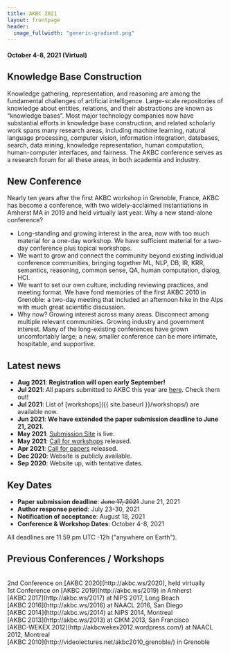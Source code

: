 ```yaml
---
title: AKBC 2021
layout: frontpage
header:
  image_fullwidth: "generic-gradient.png"
---
```


#### October 4-8, 2021 (Virtual)

## Knowledge Base Construction

Knowledge gathering, representation, and reasoning are among the fundamental challenges of artificial intelligence. Large-scale repositories of knowledge about entities, relations, and their abstractions are known as “knowledge bases”. Most major technology companies now have substantial efforts in knowledge base construction, and related scholarly work spans many research areas, including machine learning, natural language processing, computer vision, information integration, databases, search, data mining, knowledge representation, human computation, human-computer interfaces, and fairness. The AKBC conference serves as a research forum for all these areas, in both academia and industry.

## New Conference

Nearly ten years after the first AKBC workshop in Grenoble, France, AKBC has become a conference, with two widely-acclaimed instantiations in Amherst MA in 2019 and held virtually last year. Why a new stand-alone conference?

- Long-standing and growing interest in the area, now with too much material for a one-day workshop. We have sufficient material for a two-day conference plus topical workshops.
- We want to grow and connect the community beyond existing individual conference communities, bringing together ML, NLP, DB, IR, KRR, semantics, reasoning, common sense, QA, human computation, dialog, HCI.
- We want to set our own culture, including reviewing practices, and meeting format. We have fond memories of the first AKBC 2010 in Grenoble: a two-day meeting that included an afternoon hike in the Alps with much great scientific discussion.
- Why now? Growing interest across many areas. Disconnect among multiple relevant communities. Growing industry and government interest. Many of the long-existing conferences have grown uncomfortably large; a new, smaller conference can be more intimate, hospitable, and supportive.

## Latest news

- **Aug 2021**: **Registration will open early September!**
- **Jul 2021**: All papers submitted to AKBC this year are [here](https://openreview.net/group?id=AKBC.ws/2021/Conference#all-submissions). Check them out!
- **Jul 2021**: List of [workshops]({{ site.baseurl }}/workshops/) are available now.
- **Jun 2021**: **We have extended the paper submission deadline to June 21, 2021.**
- **May 2021**: [Submission Site](https://www.akbc.ws/2021/submission) is live.
- **May 2021**: [Call for workshops](http://akbc.ws/2021/cfw) released.
- **Apr 2021**: [Call for papers](http://akbc.ws/2021/cfp) released.
- **Dec 2020**: Website is publicly available.
- **Sep 2020**: Website up, with tentative dates.

<a name="dates"></a>

## Key Dates

- **Paper submission deadline**: ~~June 17, 2021~~ June 21, 2021
- **Author response period**: July 23-30, 2021
- **Notification of acceptance**: August 18, 2021
- **Conference & Workshop Dates**: October 4-8, 2021

All deadlines are 11.59 pm UTC -12h ("anywhere on Earth").

## Previous Conferences / Workshops

<br />
2nd Conference on [AKBC 2020](http://akbc.ws/2020), held virtually <br />
1st Conference on [AKBC 2019](http://akbc.ws/2019) in Amherst <br />
[AKBC 2017](http://akbc.ws/2017) at NIPS 2017, Long Beach <br />
[AKBC 2016](http://akbc.ws/2016) at NAACL 2016, San Diego <br />
[AKBC 2014](http://akbc.ws/2014) at NIPS 2014, Montreal <br />
[AKBC 2013](http://akbc.ws/2013) at CIKM 2013, San Francisco <br />
[AKBC-WEKEX 2012](http://akbcwekex2012.wordpress.com/) at NAACL 2012, Montreal <br />
[AKBC 2010](http://videolectures.net/akbc2010_grenoble/) in Grenoble <br />

